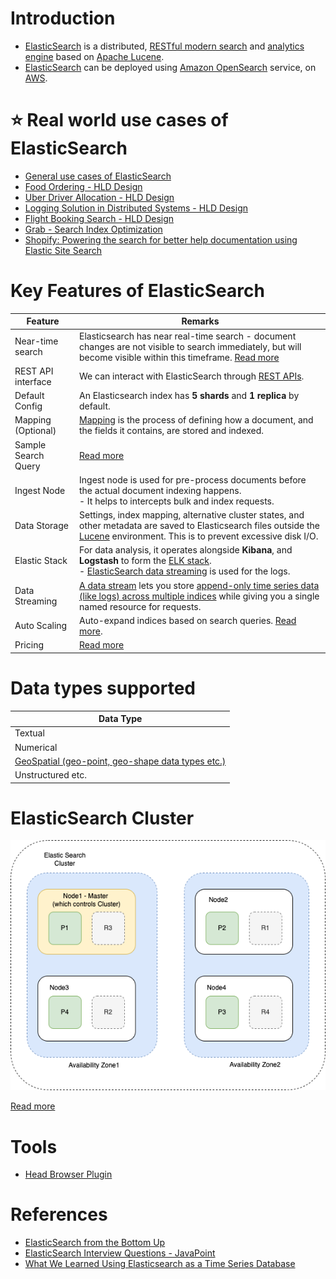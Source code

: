 # Introduction
- [ElasticSearch](https://www.elastic.co/elasticsearch/) is a distributed, [RESTful modern search](../../../8_APIStandards/REST.md) and [analytics engine](../../../6_BigData/DataConsumption) based on [Apache Lucene](../Readme.md).
- [ElasticSearch]() can be deployed using [Amazon OpenSearch](../../../2_AWS/6_DatabaseServices/AmazonOpenSearch/Readme.md) service, on [AWS](../../../2_AWS).

# :star: Real world use cases of ElasticSearch
- [General use cases of ElasticSearch](../SearchUseCases.md)
- [Food Ordering - HLD Design](../../../0_HLDUseCasesProblems/FoodOrderingZomatoSwiggy/Readme.md)
- [Uber Driver Allocation - HLD Design](../../../0_HLDUseCasesProblems/DriverAllocationUberGoJek/Readme.md)
- [Logging Solution in Distributed Systems - HLD Design](../../../0_HLDUseCasesProblems/ObervabilityLoggingSolution/LoggingFileAggregation/Readme.md)
- [Flight Booking Search - HLD Design](../../../0_HLDUseCasesProblems/FlightBookingSearchMakeMyTrip/Readme.md)
- [Grab - Search Index Optimization](../../../1_TechStacks/Grab/SearchIndexing.md)
- [Shopify: Powering the search for better help documentation using Elastic Site Search](../../../1_TechStacks/Shopify.md)

# Key Features of ElasticSearch

| Feature             | Remarks                                                                                                                                                                                                                                                 |
|---------------------|---------------------------------------------------------------------------------------------------------------------------------------------------------------------------------------------------------------------------------------------------------|
| Near-time search    | Elasticsearch has near real-time search - document changes are not visible to search immediately, but will become visible within this timeframe. [Read more](https://www.elastic.co/guide/en/elasticsearch/reference/current/near-real-time.html)       |
| REST API interface  | We can interact with ElasticSearch through [REST APIs](../Features/RESTAPIs.md).                                                                                                                                                                        |
| Default Config      | An Elasticsearch index has **5 shards** and **1 replica** by default.                                                                                                                                                                                   |
| Mapping (Optional)  | [Mapping](../Features/Mapping.md) is the process of defining how a document, and the fields it contains, are stored and indexed.                                                                                                                        |
| Sample Search Query | [Read more](../Features/samples/SampleSearchQuery.md)                                                                                                                                                                                                               |
| Ingest Node         | Ingest node is used for pre-process documents before the actual document indexing happens. <br/>- It helps to intercepts bulk and index requests.                                                                                                       |
| Data Storage        | Settings, index mapping, alternative cluster states, and other metadata are saved to Elasticsearch files outside the [Lucene](../Readme.md) environment. This is to prevent excessive disk I/O.                                                         |
| Elastic Stack       | For data analysis, it operates alongside **Kibana**, and **Logstash** to form the [ELK stack](../../../12_Observability/ELK.md).<br/>- [ElasticSearch data streaming](../../16_StreamingDB/ElasticSearchStreams.md) is used for the logs.               |
| Data Streaming      | [A data stream](../../16_StreamingDB/ElasticSearchStreams.md) lets you store [append-only time series data (like logs) across multiple indices](../../5_DatabaseInternals/AppendOnlyProperty.md) while giving you a single named resource for requests. |
| Auto Scaling        | Auto-expand indices based on search queries. [Read more](https://www.elastic.co/guide/en/elasticsearch/reference/current/index-modules.html).                                                                                                           |
| Pricing             | [Read more](https://www.elastic.co/pricing/)                                                                                                                                                                                                            |

# Data types supported

| Data Type                                                                             |
|---------------------------------------------------------------------------------------|
| Textual                                                                               |
| Numerical                                                                             |
| [GeoSpatial (geo-point, geo-shape data types etc.)](../Features/GeoSpatialSupport.md) |
| Unstructured etc.                                                                     |

# ElasticSearch Cluster

![](Cluster.png)

[Read more](Cluster.md)

# Tools
- [Head Browser Plugin](https://chromewebstore.google.com/detail/multi-elasticsearch-head/cpmmilfkofbeimbmgiclohpodggeheim?hl=en&pli=1)

# References
- [ElasticSearch from the Bottom Up](https://www.elastic.co/blog/found-elasticsearch-from-the-bottom-up)
- [ElasticSearch Interview Questions - JavaPoint](https://www.javatpoint.com/elasticsearch-interview-questions)
- [What We Learned Using Elasticsearch as a Time Series Database](https://medium.com/thousandeyes-engineering/what-we-learned-using-elasticsearch-as-a-time-series-database-bdbde38cdb64)
